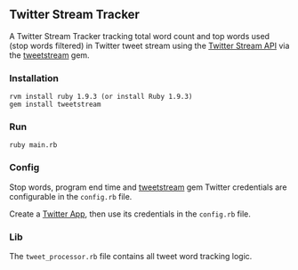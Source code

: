 ## Twitter Stream Tracker
A Twitter Stream Tracker tracking total word count and top words used (stop 
words filtered) in Twitter tweet stream using the
[Twitter Stream API](https://dev.twitter.com/streaming/overview) via
the [tweetstream](https://github.com/tweetstream/tweetstream) gem.

### Installation

    rvm install ruby 1.9.3 (or install Ruby 1.9.3)
    gem install tweetstream

### Run

    ruby main.rb

### Config

Stop words, program end time and
[tweetstream](https://github.com/tweetstream/tweetstream) gem Twitter
credentials are configurable in the `config.rb` file.

Create a [Twitter App](https://apps.twitter.com/), then use its credentials in
the `config.rb` file.

### Lib

The `tweet_processor.rb` file contains all tweet word tracking logic.
